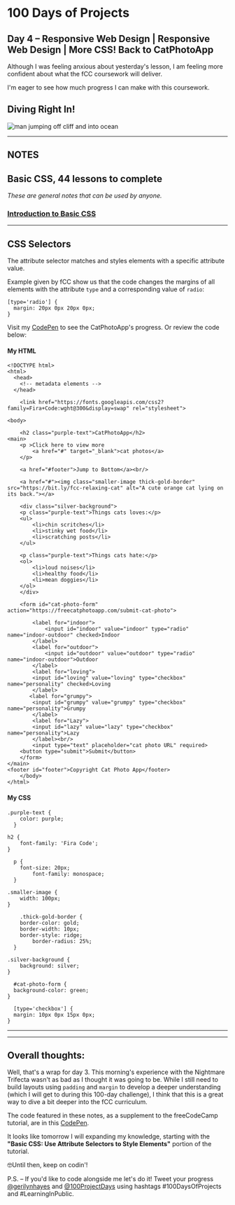 # 100 Days of Projects

## Day 4 – Responsive Web Design | Responsive Web Design | More CSS! Back to CatPhotoApp

Although I was feeling anxious about yesterday's lesson, I am feeling more confident about what the fCC coursework will deliver.

I'm eager to see how much progress I can make with this coursework.

## Diving Right In!

![man jumping off cliff and into ocean](https://media1.tenor.com/images/f2980040c539cc75b70abf785e376010/tenor.gif?itemid=14793998)

---

## NOTES

## Basic CSS, 44 lessons to complete

*These are general notes that can be used by anyone.*

### [Introduction to Basic CSS](https://www.freecodecamp.org/learn/responsive-web-design/basic-css)

---

## CSS Selectors

The attribute selector matches and styles elements with a specific attribute value.

Example given by fCC show us that the code changes the margins of all elements with the attribute `type` and a corresponding value of `radio`:

```
[type='radio'] {
  margin: 20px 0px 20px 0px;
}
```

Visit my [CodePen](https://codepen.io/gerilynmhayes/pen/mdPMpGO) to see the CatPhotoApp's progress. Or review the code below:

#### My HTML
```
<!DOCTYPE html>
<html>
  <head>
    <!-- metadata elements -->
  </head>
	
	<link href="https://fonts.googleapis.com/css2?family=Fira+Code:wght@300&display=swap" rel="stylesheet">
	
<body>
	
	<h2 class="purple-text">CatPhotoApp</h2>
<main>
    <p >Click here to view more
        <a href="#" target="_blank">cat photos</a>
    </p>
  
    <a href="#footer">Jump to Bottom</a><br/>

    <a href="#"><img class="smaller-image thick-gold-border" src="https://bit.ly/fcc-relaxing-cat" alt="A cute orange cat lying on its back."></a>

    <div class="silver-background">
    <p class="purple-text">Things cats loves:</p>
    <ul>
        <li>chin scritches</li>
        <li>stinky wet food</li>
        <li>scratching posts</li>
    </ul>

    <p class="purple-text">Things cats hate:</p>
    <ol>
        <li>loud noises</li>
        <li>healthy food</li>
        <li>mean doggies</li>
    </ol>
    </div>

    <form id="cat-photo-form" action="https://freecatphotoapp.com/submit-cat-photo">

        <label for="indoor">
            <input id="indoor" value="indoor" type="radio" name="indoor-outdoor" checked>Indoor
        </label>
        <label for="outdoor">
            <input id="outdoor" value="outdoor" type="radio" name="indoor-outdoor">Outdoor
        </label>
        <label for="loving">
        <input id="loving" value="loving" type="checkbox" name="personality" checked>Loving
        </label>
       <label for="grumpy">
        <input id="grumpy" value="grumpy" type="checkbox" name="personality">Grumpy
        </label>
        <label for="Lazy">
        <input id="lazy" value="lazy" type="checkbox" name="personality">Lazy
        </label><br/>
        <input type="text" placeholder="cat photo URL" required>
    <button type="submit">Submit</button>
    </form>
</main>
<footer id="footer">Copyright Cat Photo App</footer>
	</body>
</html>
```

#### My CSS
```
.purple-text {
    color: purple;
  }

h2 {
	font-family: 'Fira Code';
}

  p {
    font-size: 20px;
		font-family: monospace;
  }

.smaller-image {
	width: 100px;
}

    .thick-gold-border {
    border-color: gold;
    border-width: 10px;
    border-style: ridge;
		border-radius: 25%;
  }

.silver-background {
	background: silver;
}

  #cat-photo-form {
  background-color: green;
}

  [type='checkbox'] {
  margin: 10px 0px 15px 0px;
} 
```

---



---


## Overall thoughts:

Well, that's a wrap for day 3. This morning's experience with the Nightmare Trifecta wasn't as bad as I thought it was going to be. While I still need to build layouts using `padding` and `margin` to develop a deeper understanding (which I will get to during this 100-day challenge), I think that this is a great way to dive a bit deeper into the fCC curriculum.

The code featured in these notes, as a supplement to the freeCodeCamp tutorial, are in this [CodePen](https://codepen.io/gerilynmhayes/pen/BaKwJPp).

It looks like tomorrow I will expanding my knowledge, starting with the **"Basic CSS: Use Attribute Selectors to Style Elements"** portion of the tutorial.

🤓Until then, keep on codin'!

P.S. – If you'd like to code alongside me let's do it! Tweet your progress [@gerilynhayes](https://twitter.com/gerilynmhayes) and [@100ProjectDays](https://twitter.com/100ProjectDays) using hashtags #100DaysOfProjects and #LearningInPublic.